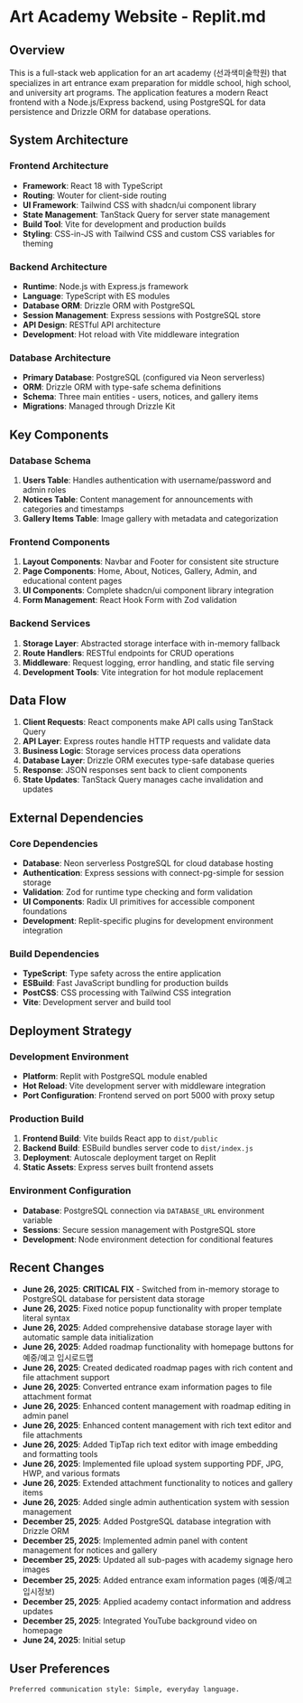 # Art Academy Website - Replit.md

## Overview

This is a full-stack web application for an art academy (선과색미술학원) that specializes in art entrance exam preparation for middle school, high school, and university art programs. The application features a modern React frontend with a Node.js/Express backend, using PostgreSQL for data persistence and Drizzle ORM for database operations.

## System Architecture

### Frontend Architecture
- **Framework**: React 18 with TypeScript
- **Routing**: Wouter for client-side routing
- **UI Framework**: Tailwind CSS with shadcn/ui component library
- **State Management**: TanStack Query for server state management
- **Build Tool**: Vite for development and production builds
- **Styling**: CSS-in-JS with Tailwind CSS and custom CSS variables for theming

### Backend Architecture
- **Runtime**: Node.js with Express.js framework
- **Language**: TypeScript with ES modules
- **Database ORM**: Drizzle ORM with PostgreSQL
- **Session Management**: Express sessions with PostgreSQL store
- **API Design**: RESTful API architecture
- **Development**: Hot reload with Vite middleware integration

### Database Architecture
- **Primary Database**: PostgreSQL (configured via Neon serverless)
- **ORM**: Drizzle ORM with type-safe schema definitions
- **Schema**: Three main entities - users, notices, and gallery items
- **Migrations**: Managed through Drizzle Kit

## Key Components

### Database Schema
1. **Users Table**: Handles authentication with username/password and admin roles
2. **Notices Table**: Content management for announcements with categories and timestamps
3. **Gallery Items Table**: Image gallery with metadata and categorization

### Frontend Components
1. **Layout Components**: Navbar and Footer for consistent site structure
2. **Page Components**: Home, About, Notices, Gallery, Admin, and educational content pages
3. **UI Components**: Complete shadcn/ui component library integration
4. **Form Management**: React Hook Form with Zod validation

### Backend Services
1. **Storage Layer**: Abstracted storage interface with in-memory fallback
2. **Route Handlers**: RESTful endpoints for CRUD operations
3. **Middleware**: Request logging, error handling, and static file serving
4. **Development Tools**: Vite integration for hot module replacement

## Data Flow

1. **Client Requests**: React components make API calls using TanStack Query
2. **API Layer**: Express routes handle HTTP requests and validate data
3. **Business Logic**: Storage services process data operations
4. **Database Layer**: Drizzle ORM executes type-safe database queries
5. **Response**: JSON responses sent back to client components
6. **State Updates**: TanStack Query manages cache invalidation and updates

## External Dependencies

### Core Dependencies
- **Database**: Neon serverless PostgreSQL for cloud database hosting
- **Authentication**: Express sessions with connect-pg-simple for session storage
- **Validation**: Zod for runtime type checking and form validation
- **UI Components**: Radix UI primitives for accessible component foundations
- **Development**: Replit-specific plugins for development environment integration

### Build Dependencies
- **TypeScript**: Type safety across the entire application
- **ESBuild**: Fast JavaScript bundling for production builds
- **PostCSS**: CSS processing with Tailwind CSS integration
- **Vite**: Development server and build tool

## Deployment Strategy

### Development Environment
- **Platform**: Replit with PostgreSQL module enabled
- **Hot Reload**: Vite development server with middleware integration
- **Port Configuration**: Frontend served on port 5000 with proxy setup

### Production Build
1. **Frontend Build**: Vite builds React app to `dist/public`
2. **Backend Build**: ESBuild bundles server code to `dist/index.js`
3. **Deployment**: Autoscale deployment target on Replit
4. **Static Assets**: Express serves built frontend assets

### Environment Configuration
- **Database**: PostgreSQL connection via `DATABASE_URL` environment variable
- **Sessions**: Secure session management with PostgreSQL store
- **Development**: Node environment detection for conditional features

## Recent Changes

- **June 26, 2025**: **CRITICAL FIX** - Switched from in-memory storage to PostgreSQL database for persistent data storage
- **June 26, 2025**: Fixed notice popup functionality with proper template literal syntax  
- **June 26, 2025**: Added comprehensive database storage layer with automatic sample data initialization
- **June 26, 2025**: Added roadmap functionality with homepage buttons for 예중/예고 입시로드맵
- **June 26, 2025**: Created dedicated roadmap pages with rich content and file attachment support
- **June 26, 2025**: Converted entrance exam information pages to file attachment format
- **June 26, 2025**: Enhanced content management with roadmap editing in admin panel
- **June 26, 2025**: Enhanced content management with rich text editor and file attachments
- **June 26, 2025**: Added TipTap rich text editor with image embedding and formatting tools
- **June 26, 2025**: Implemented file upload system supporting PDF, JPG, HWP, and various formats
- **June 26, 2025**: Extended attachment functionality to notices and gallery items
- **June 26, 2025**: Added single admin authentication system with session management
- **December 25, 2025**: Added PostgreSQL database integration with Drizzle ORM
- **December 25, 2025**: Implemented admin panel with content management for notices and gallery
- **December 25, 2025**: Updated all sub-pages with academy signage hero images
- **December 25, 2025**: Added entrance exam information pages (예중/예고 입시정보)
- **December 25, 2025**: Applied academy contact information and address updates
- **December 25, 2025**: Integrated YouTube background video on homepage
- **June 24, 2025**: Initial setup

## User Preferences

```
Preferred communication style: Simple, everyday language.
```
